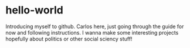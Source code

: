 # hello-world
Introducing myself to github.
Carlos here, just going through the guide for now and following instructions. 
I wanna make some interesting projects hopefully about politics or other social sciency stuff!
